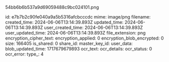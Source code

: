 54bb6b6b537a9d69059488c9bc024101.png

id: e7b7b2c90fe040a9a5b5316afcbcccdc
mime: image/png
filename: 
created_time: 2024-06-06T13:14:39.893Z
updated_time: 2024-06-06T13:14:39.893Z
user_created_time: 2024-06-06T13:14:39.893Z
user_updated_time: 2024-06-06T13:14:39.893Z
file_extension: png
encryption_cipher_text: 
encryption_applied: 0
encryption_blob_encrypted: 0
size: 166405
is_shared: 0
share_id: 
master_key_id: 
user_data: 
blob_updated_time: 1717679679893
ocr_text: 
ocr_details: 
ocr_status: 0
ocr_error: 
type_: 4